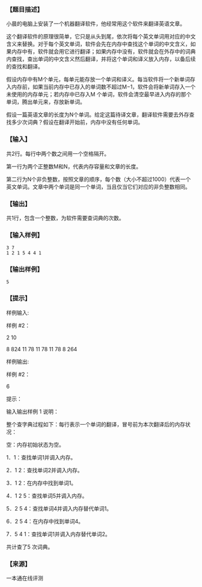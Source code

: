 ### 【题目描述】

小晨的电脑上安装了一个机器翻译软件，他经常用这个软件来翻译英语文章。

这个翻译软件的原理很简单，它只是从头到尾，依次将每个英文单词用对应的中文含义来替换。对于每个英文单词，软件会先在内存中查找这个单词的中文含义，如果内存中有，软件就会用它进行翻译；如果内存中没有，软件就会在外存中的词典内查找，查出单词的中文含义然后翻译，并将这个单词和译义放入内存，以备后续的查找和翻译。

假设内存中有M个单元，每单元能存放一个单词和译义。每当软件将一个新单词存入内存前，如果当前内存中已存入的单词数不超过M−1，软件会将新单词存入一个未使用的内存单元；若内存中已存入M 个单词，软件会清空最早进入内存的那个单词，腾出单元来，存放新单词。

假设一篇英语文章的长度为N个单词。给定这篇待译文章，翻译软件需要去外存查找多少次词典？假设在翻译开始前，内存中没有任何单词。

### 【输入】

共2行。每行中两个数之间用一个空格隔开。

第一行为两个正整数M和N，代表内存容量和文章的长度。

第二行为N个非负整数，按照文章的顺序，每个数（大小不超过1000）代表一个英文单词。文章中两个单词是同一个单词，当且仅当它们对应的非负整数相同。

### 【输出】

共1行，包含一个整数，为软件需要查词典的次数。

### 【输入样例】

```
3 7
1 2 1 5 4 4 1
```

### 【输出样例】

```
5
```

### 【提示】

样例输入:

样例 #2：

2 10

8 824 11 78 11 78 11 78 8 264

样例输出:

样例 #2：

6

提示：

输入输出样例 1 说明：

整个查字典过程如下：每行表示一个单词的翻译，冒号前为本次翻译后的内存状况：

空：内存初始状态为空。

1．1：查找单词1并调入内存。

2．1 2：查找单词2并调入内存。

3．1 2：在内存中找到单词1。

4．1 2 5：查找单词5并调入内存。

5．2 5 4：查找单词4并调入内存替代单词1。

6．2 5 4：在内存中找到单词4。

7．5 4 1：查找单词1并调入内存替代单词2。

共计查了5 次词典。


 ### 【来源】

 一本通在线评测 